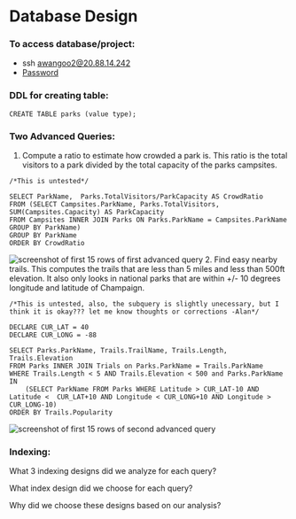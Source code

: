
# Database Design

### To access database/project: 
* ssh awangoo2@20.88.14.242
* [Password](https://www.youtube.com/watch?v=dQw4w9WgXcQ) 

### DDL for creating table: 
```
CREATE TABLE parks (value type);
```

### Two Advanced Queries: 
1. Compute a ratio to estimate how crowded a park is. This ratio is the total visitors to a park divided by the total capacity of the parks campsites.
```
/*This is untested*/

SELECT ParkName,  Parks.TotalVisitors/ParkCapacity AS CrowdRatio
FROM (SELECT Campsites.ParkName, Parks.TotalVisitors, SUM(Campsites.Capacity) AS ParkCapacity
FROM Campsites INNER JOIN Parks ON Parks.ParkName = Campsites.ParkName
GROUP BY ParkName)
GROUP BY ParkName
ORDER BY CrowdRatio

```
![screenshot of first 15 rows of first advanced query](/img/file_path)
2.  Find easy nearby trails. This computes the trails that are less than 5 miles and less than 500ft elevation. It also only looks in national parks that are within +/- 10 degrees longitude and latitude of Champaign. 
```
/*This is untested, also, the subquery is slightly unecessary, but I think it is okay??? let me know thoughts or corrections -Alan*/

DECLARE CUR_LAT = 40
DECLARE CUR_LONG = -88

SELECT Parks.ParkName, Trails.TrailName, Trails.Length, Trails.Elevation
FROM Parks INNER JOIN Trials on Parks.ParkName = Trails.ParkName
WHERE Trails.Length < 5 AND Trails.Elevation < 500 and Parks.ParkName IN 
	(SELECT ParkName FROM Parks WHERE Latitude > CUR_LAT-10 AND Latitude < 	CUR_LAT+10 AND Longitude < CUR_LONG+10 AND Longitude > CUR_LONG-10)
ORDER BY Trails.Popularity

```
![screenshot of first 15 rows of second advanced query](/img/file_path)

### Indexing: 
What 3 indexing designs did we analyze for each query? 

What index design did we choose for each query? 

Why did we choose these designs based on our analysis? 
